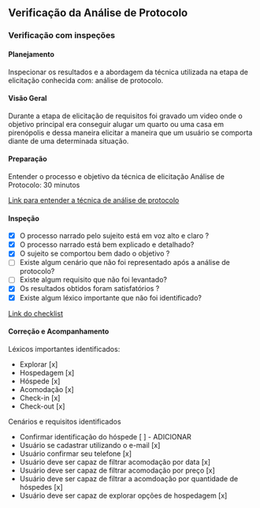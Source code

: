 ## Verificação da Análise de Protocolo

### Verificação com inspeções

#### Planejamento
 Inspecionar os resultados e a abordagem da técnica utilizada na etapa de elicitação conhecida com: análise de protocolo.

#### Visão Geral

Durante a etapa de elicitação de requisitos foi gravado um video onde o objetivo principal era conseguir alugar um quarto ou uma casa em pirenópolis e dessa maneira elicitar a maneira que um usuário se comporta diante de uma determinada situação.


#### Preparação

Entender o processo e objetivo da técnica de elicitação Análise de Protocolo: 30 minutos

[Link para entender a técnica de análise de protocolo ](https://aprender.ead.unb.br/pluginfile.php/348648/mod_resource/content/3/Requisitos%20-%20Aula%2007.pdf)

#### Inspeção

- [x] O processo narrado pelo sujeito está em voz alto e claro ? 
- [x] O processo narrado está bem explicado e detalhado?
- [x] O sujeito se comportou bem dado o objetivo ?
- [  ] Existe algum cenário que não foi representado após a análise de protocolo?
- [ ] Existe algum requisito que não foi levantado?
- [x] Os resultados obtidos foram satisfatórios ?
- [x] Existe algum léxico importante que não foi identificado?

[Link do checklist ](https://docs.google.com/spreadsheets/d/1cExuIPIGsy-vivWFBDiIUZp8RxaDiKhQ0tu1XzT7wZA/edit#gid=0)

#### Correção e Acompanhamento

Léxicos importantes identificados:

- Explorar [x]
- Hospedagem [x]
- Hóspede [x]
- Acomodação [x]
- Check-in [x]
- Check-out [x]

Cenários e requisitos identificados

- Confirmar identificação do hóspede [ ] - ADICIONAR
- Usuário se cadastrar utilizando o e-mail [x]
- Usuário confirmar seu telefone [x]
- Usuário deve ser capaz de filtrar acomodação por data [x]
- Usuário deve ser capaz de filtrar acomodação por preço [x]
- Usuário deve ser capaz de filtrar a acomdoação por quantidade de hóspedes [x]
- Usuário deve ser capaz de explorar opções de hospedagem [x]





 
